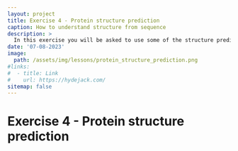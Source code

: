 ```yaml
---
layout: project
title: Exercise 4 - Protein structure prediction
caption: How to understand structure from sequence
description: >
  In this exercise you will be asked to use some of the structure prediction methods we talked about and understand how they work.
date: '07-08-2023'
image: 
  path: /assets/img/lessons/protein_structure_prediction.png
#links:
#  - title: Link
#    url: https://hydejack.com/
sitemap: false
---
```


# Exercise 4 - Protein structure prediction




